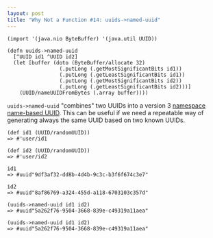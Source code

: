 ```yaml
---
layout: post
title: "Why Not a Function #14: uuids->named-uuid"
---
```


    (import '(java.nio ByteBuffer) '(java.util UUID))

    (defn uuids->named-uuid
      [^UUID id1 ^UUID id2]
      (let [buffer (doto (ByteBuffer/allocate 32)
                     (.putLong (.getMostSignificantBits id1))
                     (.putLong (.getLeastSignificantBits id1))
                     (.putLong (.getMostSignificantBits id2))
                     (.putLong (.getLeastSignificantBits id2)))]
        (UUID/nameUUIDFromBytes (.array buffer))))

`uuids->named-uuid` "combines" two UUIDs into a version 3 [namespace name-based UUID](https://en.wikipedia.org/wiki/Universally_unique_identifier#Versions_3_and_5_(namespace_name-based)). This can be useful if we need a repeatable way of generating always the same UUID based on two known UUIDs.
    
    (def id1 (UUID/randomUUID))
    => #'user/id1

    (def id2 (UUID/randomUUID))
    => #'user/id2

    id1
    => #uuid"9df3af32-dd8b-4d4b-9c3c-b3f6f674c3e7"

    id2
    => #uuid"8af86769-a324-455d-a118-6703103c357d"

    (uuids->named-uuid id1 id2)
    => #uuid"5a262f76-9504-3668-839e-c49319a11aea"

    (uuids->named-uuid id1 id2)
    => #uuid"5a262f76-9504-3668-839e-c49319a11aea"
